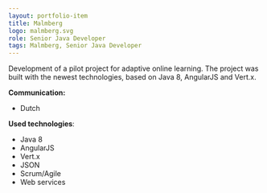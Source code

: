 ```yaml
---
layout: portfolio-item
title: Malmberg
logo: malmberg.svg
role: Senior Java Developer
tags: Malmberg, Senior Java Developer
---
```


Development of a pilot project for adaptive online learning. The project was built with the newest
technologies, based on Java 8, AngularJS and Vert.x.

**Communication:**

- Dutch

**Used technologies**:

- Java 8
- AngularJS
- Vert.x
- JSON
- Scrum/Agile
- Web services
